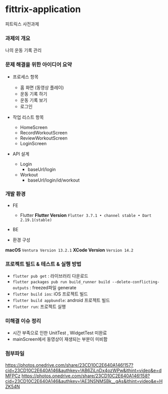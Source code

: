 # fittrix-application
피트릭스 사전과제


### 과제의 개요
나의 운동 기록 관리

### 문제 해결을 위한 아이디어 요약
- 프로세스 항목
    - 홈 화면 (동영상 플레이)
    - 운동 기록 하기
    - 운동 기록 보기
    - 로그인 

- 작업 리스트 항목
    - HomeScreen 
    - RecordWorkoutScreen
    - ReviewWorkoutScreen
    - LoginScreen

- API 설계
    - Login
        - baseUrl/login
    - Workout
        - baseUrl/login/id/workout

### 개발 환경
- FE
    - Flutter
**Flutter Version**
``
Flutter 3.7.1 • channel stable • Dart 2.19.1(stable)
``
- BE

- 환경 구성


**macOS**
``
Ventura Version 13.2.1
``
**XCode Version**
``
Version 14.2
``


### 프로젝트 빌드 & 테스트 & 실행 방법

- `flutter pub get` : 라이브러리 다운로드
- `flutter packages pub run build_runner build --delete-conflicting-outputs` : freezed파일 generate
- `flutter build ios`: iOS 프로젝트 빌드
- `flutter build appbundle`: android 프로젝트 빌드
- `flutter run`: 프로젝트 실행

### 미해결 이슈 정리
- 시간 부족으로 인한 UnitTest , WidgetTest 미완료
- mainScreen에서 동영상이 재생되는 부분이 미비함

### 첨부파일
https://photos.onedrive.com/share/23CD10C2E640A146!157?cid=23CD10C2E640A146&authkey=!AB6ZjLnDx4ozWPw&ithint=video&e=dMFPCz
https://photos.onedrive.com/share/23CD10C2E640A146!158?cid=23CD10C2E640A146&authkey=!AE3NSNMSBk__gAs&ithint=video&e=HZK54N
